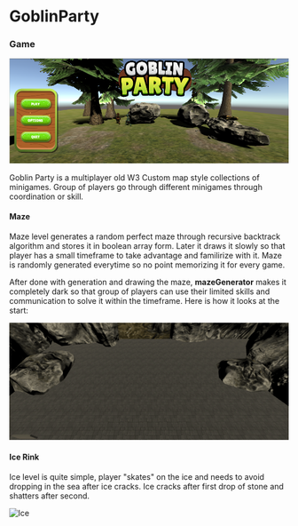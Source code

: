 # GoblinParty

### Game
![MenuImage](https://raw.githubusercontent.com/MonteFloyd/GoblinParty/master/images/menu.png)

Goblin Party is a multiplayer old W3 Custom map style collections of minigames. Group of players go through different minigames through coordination or skill.

#### Maze

Maze level generates a random perfect maze through recursive backtrack algorithm and stores it in boolean array form. Later it draws it slowly so that player has a small timeframe to take advantage and familirize with it. Maze is randomly generated everytime so no point memorizing it for every game.

After done with generation and drawing the maze, **mazeGenerator** makes it completely dark so that group of players can use their limited skills and communication to solve it within the timeframe. Here is how it looks at the start:

![DeployingMaze](https://raw.githubusercontent.com/MonteFloyd/GoblinParty/master/images/maze.gif)


#### Ice Rink

Ice level is quite simple, player "skates" on the ice and needs to avoid dropping in the sea after ice cracks. Ice cracks after first drop of stone and shatters after second. 

![Ice](https://github.com/MonteFloyd/GoblinParty/blob/master/images/ice.gif)
